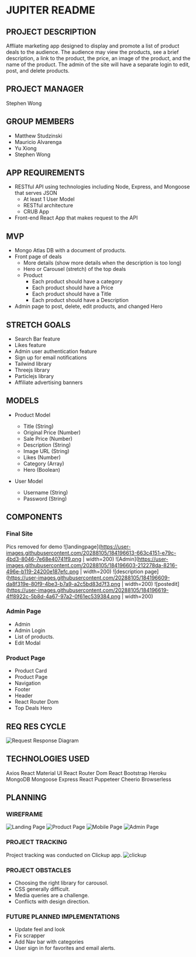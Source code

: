 # JUPITER README

## PROJECT DESCRIPTION

Affliate marketing app designed to display and promote a list of product deals to the audience. The audience may view the products, see a brief description, a link to the product, the price, an image of the product, and the name of the product. The admin of the site will have a separate login to edit, post, and delete products.

## PROJECT MANAGER

Stephen Wong

## GROUP MEMBERS

- Matthew Studzinski
- Mauricio Alvarenga
- Yu Xiong
- Stephen Wong

## APP REQUIREMENTS

- RESTful API using technologies including Node, Express, and Mongoose that serves JSON
  - At least 1 User Model
  - RESTful architecture
  - CRUB App
- Front-end React App that makes request to the API

## MVP

- Mongo Atlas DB with a document of products.
- Front page of deals
  - More details (show more details when the description is too long)
  - Hero or Carousel (stretch) of the top deals
  - Product
    - Each product should have a category
    - Each product should have a Price
    - Each product should have a Title
    - Each product should have a Description
- Admin page to post, delete, edit products, and changed Hero

## STRETCH GOALS

- Search Bar feature
- Likes feature
- Admin user authentication feature
- Sign up for email notifications
- Tailwind library
- Threejs library
- Particlejs library
- Affiliate advertising banners

## MODELS

- Product Model

  - Title (String)
  - Original Price (Number)
  - Sale Price (Number)
  - Description (String)
  - Image URL (String)
  - Likes (Number)
  - Category (Array)
  - Hero (Boolean)

- User Model
  - Username (String)
  - Password (String)

## COMPONENTS


### Final Site

Pics removed for demo
![landingpage](https://user-images.githubusercontent.com/20288105/184196613-663c4151-e79c-4bd3-8046-7e68e40741f9.png | width=200)
![Admin](https://user-images.githubusercontent.com/20288105/184196603-212278da-8216-496e-b119-24200e187efc.png | width=200)
![description page](https://user-images.githubusercontent.com/20288105/184196609-da8f319e-80f9-4be3-b7a9-a2c5bd83d7f3.png | width=200)
![postedit](https://user-images.githubusercontent.com/20288105/184196619-4ff8922c-5b8d-4a67-97a2-0f61ec539384.png | width=200)



### Admin Page

- Admin
- Admin Login
- List of products.
- Edit Modal

### Product Page

- Product Card
- Product Page
- Navigation
- Footer
- Header
- React Router Dom
- Top Deals Hero

## REQ RES CYCLE

![Request Response Diagram](./assets/planning/req-res-cycle-diagram.png)


## TECHNOLOGIES USED

Axios
React Material UI
React Router Dom
React Bootstrap
Heroku
MongoDB
Mongoose
Express
React
Puppeteer
Cheerio
Browserless

## PLANNING

### WIREFRAME

![Landing Page](./assets/planning/landing-page.jpg)
![Product Page](./assets/planning/product-page.jpg)
![Mobile Page](./assets/planning/mobile-landing-page.jpg)
![Admin Page](./assets/planning/admin-page.jpg)

### PROJECT TRACKING

Project tracking was conducted on Clickup app. 
![clickup](https://user-images.githubusercontent.com/20288105/183698127-82bbd3ac-db45-43c6-b028-6c60781a601f.jpg)

### PROJECT OBSTACLES
- Choosing the right library for carousol. 
- CSS generally difficult.
- Media queries are a challenge.
- Conflicts with design direction. 

### FUTURE PLANNED IMPLEMENTATIONS
- Update feel and look
- Fix scrapper
- Add Nav bar with categories
- User sign in for favorites and email alerts.
